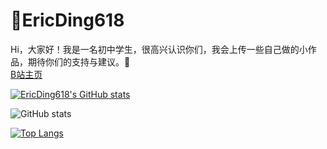 # 🎨EricDing618
Hi，大家好！我是一名初中学生，很高兴认识你们，我会上传一些自己做的小作品，期待你们的支持与建议。🤗  
[B站主页](https://space.bilibili.com/696034939)   

[![EricDing618's GitHub stats](https://github-readme-stats.vercel.app/api?username=EricDing618)](https://githubfast.com/EricDing618/github-readme-stats)  

![GitHub stats](https://github-readme-stats.vercel.app/api?username=Mogakamo&show_icons=true&count_private=true&theme=tokyonight)

[![Top Langs](https://github-readme-stats.vercel.app/api/top-langs/?username=EricDing618)](https://githubfast.com/EricDing618/github-readme-stats)
